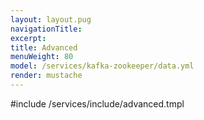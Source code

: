 ```yaml
---
layout: layout.pug
navigationTitle:
excerpt:
title: Advanced
menuWeight: 80
model: /services/kafka-zookeeper/data.yml
render: mustache
---
```


#include /services/include/advanced.tmpl
